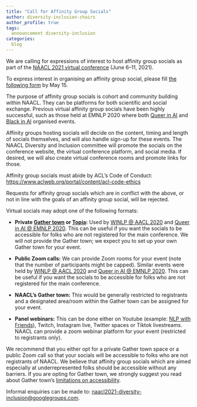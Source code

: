 ```yaml
---
title: "Call for Affinity Group Socials"
author: diversity-inclusion-chairs
author_profile: true
tags:
  announcement diversity-inclusion
categories:
  blog
---
```


We are calling for expressions of interest to host affinity group socials as part of the [NAACL 2021 virtual conference](https://2021.naacl.org/) (June 6–11, 2021).

To express interest in organising an affinity group social, please fill [the following form](https://forms.office.com/r/R5yqBJ6iRe) by May 15.

The purpose of affinity group socials is cohort and community building within NAACL. They can be platforms for both  scientific and social exchange. Previous virtual affinity group socials have been highly successful, such as those held at EMNLP 2020 where both [Queer in AI](https://sites.google.com/view/queer-in-ai/home) and [Black in AI](https://blackinai.github.io/) organised events. 

Affinity groups hosting socials will decide on the content, timing and length of socials themselves, and will also handle sign-up for these events. The NAACL Diversity and Inclusion committee  will promote the socials on the conference website, the virtual conference platform, and social media. If desired, we will also create virtual conference rooms and promote links for those.

Affinity group socials must abide by ACL’s Code of Conduct: <https://www.aclweb.org/portal/content/acl-code-ethics>

Requests for affinity group socials which are in conflict with the above, or not in line with the goals of an affinity group social, will be rejected.

Virtual socials may adopt one of the following formats:

*   **Private [Gather town](https://gather.town) or [Topia](https://topia.io/):**  Used by [WINLP @ AACL 2020](http://www.winlp.org/winlp-2020-statellite-workshop-aacl-ijcnlp/) and [Queer in AI @ EMNLP 2020](https://sites.google.com/view/queer-in-ai/emnlp2020?authuser=0). This can be useful if you want the socials to be accessible for folks who are not registered for the main conference. We will not provide the Gather town; we expect you to set up your own Gather town  for your event.

*   **Public Zoom calls:** We can provide Zoom rooms for your event (note that the number of participants might be capped). Similar events were held by [WINLP @ AACL 2020](http://www.winlp.org/winlp-2020-statellite-workshop-aacl-ijcnlp/) and [Queer in AI @ EMNLP 2020](https://sites.google.com/view/queer-in-ai/emnlp2020?authuser=0). This can be useful if you want the socials to be accessible for folks who are not registered for the main conference.

*   **NAACL’s Gather town:** This would be generally restricted to registrants and a designated area/room within the Gather town can be assigned for your event.

*   **Panel webinars:** This can be done either on Youtube (example: [NLP with Friends](https://nlpwithfriends.com/)), Twitch, Instagram live, Twitter spaces or Tiktok livestreams. NAACL can provide a zoom webinar platform for your event (restricted to registrants only).

We recommend that  you either opt for a private Gather town space or a public Zoom call so that your socials will be accessible to folks who are not registrants of NAACL. We believe that affinity group socials which are aimed especially at underrepresented folks should be accessible without any barriers. If you are opting for Gather town, we strongly suggest you read about Gather town’s [limitations on accessibility](https://support.gather.town/help/accessibility).

Informal enquiries can be made to: [naacl2021-diversity-inclusion@googlegroups.com](mailto:naacl2021-diversity-inclusion@googlegroups.com).
